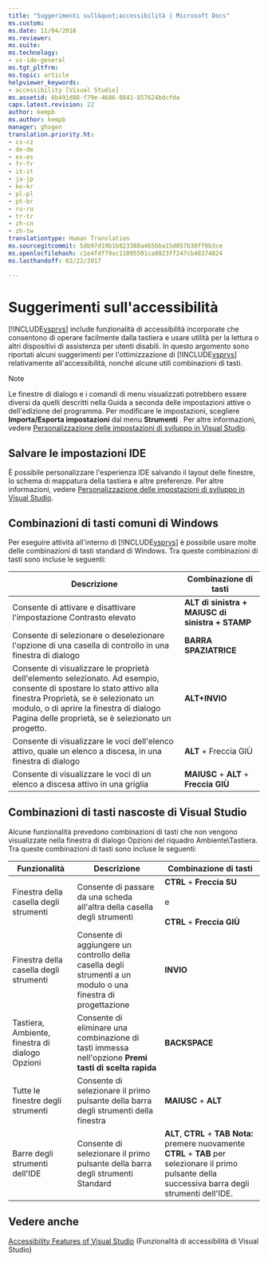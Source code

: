 ```yaml
---
title: "Suggerimenti sull&quot;accessibilità | Microsoft Docs"
ms.custom: 
ms.date: 11/04/2016
ms.reviewer: 
ms.suite: 
ms.technology:
- vs-ide-general
ms.tgt_pltfrm: 
ms.topic: article
helpviewer_keywords:
- accessibility [Visual Studio]
ms.assetid: 6b491d88-f79e-4686-8841-857624bdcfda
caps.latest.revision: 22
author: kempb
ms.author: kempb
manager: ghogen
translation.priority.ht:
- cs-cz
- de-de
- es-es
- fr-fr
- it-it
- ja-jp
- ko-kr
- pl-pl
- pt-br
- ru-ru
- tr-tr
- zh-cn
- zh-tw
translationtype: Human Translation
ms.sourcegitcommit: 5db97d19b1b823388a465bba15d057b30ff0b3ce
ms.openlocfilehash: c1e4fdf79ac11095501ca8823ff247cb48374824
ms.lasthandoff: 02/22/2017

---
```

# <a name="accessibility-tips-and-tricks"></a>Suggerimenti sull'accessibilità
[!INCLUDE[vsprvs](../../code-quality/includes/vsprvs_md.md)] include funzionalità di accessibilità incorporate che consentono di operare facilmente dalla tastiera e usare utilità per la lettura o altri dispositivi di assistenza per utenti disabili. In questo argomento sono riportati alcuni suggerimenti per l'ottimizzazione di [!INCLUDE[vsprvs](../../code-quality/includes/vsprvs_md.md)] relativamente all'accessibilità, nonché alcune utili combinazioni di tasti.  
  
> [!NOTE]
>  Le finestre di dialogo e i comandi di menu visualizzati potrebbero essere diversi da quelli descritti nella Guida a seconda delle impostazioni attive o dell'edizione del programma. Per modificare le impostazioni, scegliere **Importa/Esporta impostazioni** dal menu **Strumenti** . Per altre informazioni, vedere [Personalizzazione delle impostazioni di sviluppo in Visual Studio](http://msdn.microsoft.com/en-us/22c4debb-4e31-47a8-8f19-16f328d7dcd3).  
  
## <a name="save-your-ide-settings"></a>Salvare le impostazioni IDE  
 È possibile personalizzare l'esperienza IDE salvando il layout delle finestre, lo schema di mappatura della tastiera e altre preferenze. Per altre informazioni, vedere [Personalizzazione delle impostazioni di sviluppo in Visual Studio](http://msdn.microsoft.com/en-us/22c4debb-4e31-47a8-8f19-16f328d7dcd3).  
  
## <a name="common-windows-shortcut-key-combinations"></a>Combinazioni di tasti comuni di Windows  
 Per eseguire attività all'interno di [!INCLUDE[vsprvs](../../code-quality/includes/vsprvs_md.md)] è possibile usare molte delle combinazioni di tasti standard di Windows. Tra queste combinazioni di tasti sono incluse le seguenti:  
  
|Descrizione|Combinazione di tasti|  
|-----------------|---------------------|  
|Consente di attivare e disattivare l'impostazione Contrasto elevato|**ALT di sinistra + MAIUSC di sinistra + STAMP**|  
|Consente di selezionare o deselezionare l'opzione di una casella di controllo in una finestra di dialogo|**BARRA SPAZIATRICE**|  
|Consente di visualizzare le proprietà dell'elemento selezionato. Ad esempio, consente di spostare lo stato attivo alla finestra Proprietà, se è selezionato un modulo, o di aprire la finestra di dialogo Pagina delle proprietà, se è selezionato un progetto.|**ALT+INVIO**|  
|Consente di visualizzare le voci dell'elenco attivo, quale un elenco a discesa, in una finestra di dialogo|**ALT** + Freccia GIÙ|  
|Consente di visualizzare le voci di un elenco a discesa attivo in una griglia|**MAIUSC** + **ALT** + **Freccia GIÙ**|  
  
## <a name="hidden-visual-studio-shortcut-key-combinations"></a>Combinazioni di tasti nascoste di Visual Studio  
 Alcune funzionalità prevedono combinazioni di tasti che non vengono visualizzate nella finestra di dialogo Opzioni del riquadro Ambiente\Tastiera. Tra queste combinazioni di tasti sono incluse le seguenti:  
  
|Funzionalità|Descrizione|Combinazione di tasti|  
|-------------|-----------------|---------------------|  
|Finestra della casella degli strumenti|Consente di passare da una scheda all'altra della casella degli strumenti|**CTRL** + **Freccia SU**<br /><br /> e<br /><br /> **CTRL** + **Freccia GIÙ**|  
|Finestra della casella degli strumenti|Consente di aggiungere un controllo della casella degli strumenti a un modulo o una finestra di progettazione|**INVIO**|  
|Tastiera, Ambiente, finestra di dialogo Opzioni|Consente di eliminare una combinazione di tasti immessa nell'opzione **Premi tasti di scelta rapida**|**BACKSPACE**|  
|Tutte le finestre degli strumenti|Consente di selezionare il primo pulsante della barra degli strumenti della finestra|**MAIUSC** + **ALT**|  
|Barre degli strumenti dell'IDE|Consente di selezionare il primo pulsante della barra degli strumenti Standard|**ALT**, **CTRL** + **TAB** **Nota:** premere nuovamente **CTRL** + **TAB** per selezionare il primo pulsante della successiva barra degli strumenti dell'IDE.|  
  
## <a name="see-also"></a>Vedere anche  
 [Accessibility Features of Visual Studio](../../ide/reference/accessibility-features-of-visual-studio.md) (Funzionalità di accessibilità di Visual Studio)

